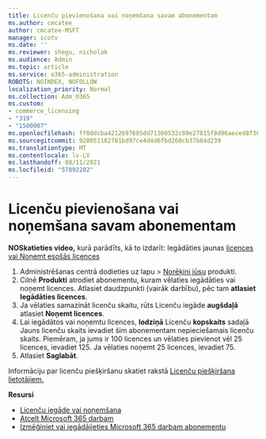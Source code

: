 ```yaml
---
title: Licenču pievienošana vai noņemšana savam abonementam
ms.author: cmcatee
author: cmcatee-MSFT
manager: scotv
ms.date: ''
ms.reviewer: shegu, nicholak
ms.audience: Admin
ms.topic: article
ms.service: o365-administration
ROBOTS: NOINDEX, NOFOLLOW
localization_priority: Normal
ms.collection: Adm_O365
ms.custom:
- commerce_licensing
- "319"
- "1500007"
ms.openlocfilehash: ff0ddcba4212697685dd71360532c89e27815f8d96aeced8f36c7416bdbebf64
ms.sourcegitcommit: 920051182781bd97ce4d4d6fbd268cb37b84d239
ms.translationtype: MT
ms.contentlocale: lv-LV
ms.lasthandoff: 08/11/2021
ms.locfileid: "57892202"
---
```

# <a name="add-or-remove-licenses-for-your-subscription"></a>Licenču pievienošana vai noņemšana savam abonementam

**NOSkatieties video,** kurā parādīts, kā to izdarīt: Iegādāties jaunas [licences](https://go.microsoft.com/fwlink/p/?linkid=2154857) [vai Noņemt esošās licences](https://go.microsoft.com/fwlink/p/?linkid=2154938)

1. Administrēšanas centrā dodieties uz lapu  >  [Norēķini jūsu](https://go.microsoft.com/fwlink/p/?linkid=842054) produkti.
2. Cilnē **Produkti** atrodiet abonementu, kuram vēlaties iegādāties vai noņemt licences. Atlasiet daudzpunkti (vairāk darbību), pēc tam **atlasiet Iegādāties licences**.
3. Ja vēlaties samazināt licenču skaitu, rūts Licenču iegāde **augšdaļā** atlasiet **Noņemt licences**.
4. Lai iegādātos vai noņemtu licences, **lodziņā** Licenču **kopskaits** sadaļā Jauns licenču skaits ievadiet šim abonementam nepieciešamais licenču skaits. Piemēram, ja jums ir 100 licences un vēlaties pievienot vēl 25 licences, ievadiet 125. Ja vēlaties noņemt 25 licences, ievadiet 75.
5. Atlasiet **Saglabāt**.

Informāciju par licenču piešķiršanu skatiet rakstā [Licenču piešķiršana lietotājiem.](https://docs.microsoft.com/microsoft-365/admin/manage/assign-licenses-to-users)

**Resursi**
  
- [Licenču iegāde vai noņemšana](https://docs.microsoft.com/microsoft-365/commerce/licenses/buy-licenses)
- [Atcelt Microsoft 365 darbam](https://docs.microsoft.com/microsoft-365/commerce/subscriptions/cancel-your-subscription)
- [Izmēģiniet vai iegādājieties Microsoft 365 darbam abonementu](https://docs.microsoft.com/microsoft-365/commerce/try-or-buy-microsoft-365)